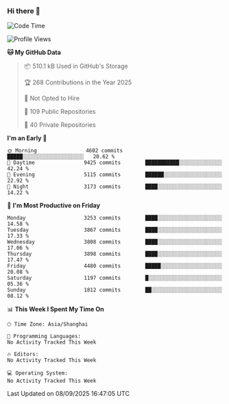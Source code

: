 ### Hi there 👋

<!--
**qbosen/qbosen** is a ✨ _special_ ✨ repository because its `README.md` (this file) appears on your GitHub profile.

Here are some ideas to get you started:

- 🔭 I’m currently working on ...
- 🌱 I’m currently learning ...
- 👯 I’m looking to collaborate on ...
- 🤔 I’m looking for help with ...
- 💬 Ask me about ...
- 📫 How to reach me: ...
- 😄 Pronouns: ...
- ⚡ Fun fact: ...
-->

<!--START_SECTION:waka-->
![Code Time](http://img.shields.io/badge/Code%20Time-2%2C111%20hrs%2036%20mins-blue)

![Profile Views](http://img.shields.io/badge/Profile%20Views-0-blue)

**🐱 My GitHub Data** 

> 📦 510.1 kB Used in GitHub's Storage 
 > 
> 🏆 268 Contributions in the Year 2025
 > 
> 🚫 Not Opted to Hire
 > 
> 📜 109 Public Repositories 
 > 
> 🔑 40 Private Repositories 
 > 
**I'm an Early 🐤** 

```text
🌞 Morning                4602 commits        █████░░░░░░░░░░░░░░░░░░░░   20.62 % 
🌆 Daytime                9425 commits        ███████████░░░░░░░░░░░░░░   42.24 % 
🌃 Evening                5115 commits        ██████░░░░░░░░░░░░░░░░░░░   22.92 % 
🌙 Night                  3173 commits        ████░░░░░░░░░░░░░░░░░░░░░   14.22 % 
```
📅 **I'm Most Productive on Friday** 

```text
Monday                   3253 commits        ████░░░░░░░░░░░░░░░░░░░░░   14.58 % 
Tuesday                  3867 commits        ████░░░░░░░░░░░░░░░░░░░░░   17.33 % 
Wednesday                3808 commits        ████░░░░░░░░░░░░░░░░░░░░░   17.06 % 
Thursday                 3898 commits        ████░░░░░░░░░░░░░░░░░░░░░   17.47 % 
Friday                   4480 commits        █████░░░░░░░░░░░░░░░░░░░░   20.08 % 
Saturday                 1197 commits        █░░░░░░░░░░░░░░░░░░░░░░░░   05.36 % 
Sunday                   1812 commits        ██░░░░░░░░░░░░░░░░░░░░░░░   08.12 % 
```


📊 **This Week I Spent My Time On** 

```text
🕑︎ Time Zone: Asia/Shanghai

💬 Programming Languages: 
No Activity Tracked This Week

🔥 Editors: 
No Activity Tracked This Week

💻 Operating System: 
No Activity Tracked This Week
```


 Last Updated on 08/09/2025 16:47:05 UTC
<!--END_SECTION:waka-->
